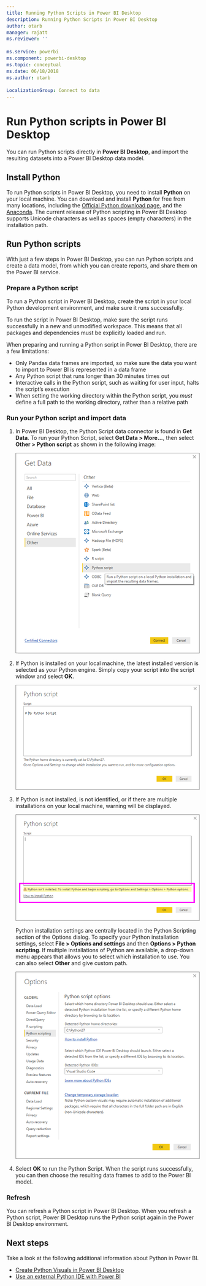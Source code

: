 ```yaml
---
title: Running Python Scripts in Power BI Desktop
description: Running Python Scripts in Power BI Desktop
author: otarb
manager: rajatt
ms.reviewer: ''

ms.service: powerbi
ms.component: powerbi-desktop
ms.topic: conceptual
ms.date: 06/18/2018
ms.author: otarb

LocalizationGroup: Connect to data
---
```

# Run Python scripts in Power BI Desktop
You can run Python scripts directly in **Power BI Desktop**, and import the resulting datasets into a Power BI Desktop data model.

## Install Python
To run Python scripts in Power BI Desktop, you need to install **Python** on your local machine. You can download and install **Python** for free from many locations, including the [Official Python download page](https://www.python.org/), and the [Anaconda](https://anaconda.org/anaconda/python/). The current release of Python scripting in Power BI Desktop supports Unicode characters as well as spaces (empty characters) in the installation path.

## Run Python scripts
With just a few steps in Power BI Desktop, you can run Python scripts and create a data model, from which you can create reports, and share them on the Power BI service.

### Prepare a Python script
To run a Python script in Power BI Desktop, create the script in your local Python development environment, and make sure it runs successfully.

To run the script in Power BI Desktop, make sure the script runs successfully in a new and unmodified workspace. This means that all packages and dependencies must be explicitly loaded and run.

When preparing and running a Python script in Power BI Desktop, there are a few limitations:

* Only Pandas data frames are imported, so make sure the data you want to import to Power BI is represented in a data frame
* Any Python script that runs longer than 30 minutes times out
* Interactive calls in the Python script, such as waiting for user input, halts the script’s execution
* When setting the working directory within the Python script, you *must* define a full path to the working directory, rather than a relative path

### Run your Python script and import data
1. In Power BI Desktop, the Python Script data connector is found in **Get Data**. To run your Python Script, select **Get Data &gt; More...**, then select **Other &gt; Python script** as shown in the following image:
   
   ![](media/desktop-python-scripts/python-scripts-1.png)
2. If Python is installed on your local machine, the latest installed version is selected as your Python engine. Simply copy your script into the script window and select **OK**.
   
   ![](media/desktop-python-scripts/python-scripts-2.png)
3. If Python is not installed, is not identified, or if there are multiple installations on your local machine, warning will be displayed.
   
   ![](media/desktop-python-scripts/python-scripts-3.png)
   
   Python installation settings are centrally located in the Python Scripting section of the Options dialog. To specify your Python installation settings, select **File > Options and settings** and then **Options > Python scripting**. If multiple installations of Python are available, a drop-down menu appears that allows you to select which installation to use. You can also select **Other** and give custom path.
   
   ![](media/desktop-python-scripts/python-scripts-4.png)
4. Select **OK** to run the Python Script. When the script runs successfully, you can then choose the resulting data frames to add to the Power BI model.

### Refresh
You can refresh a Python script in Power BI Desktop. When you refresh a Python script, Power BI Desktop runs the Python script again in the Power BI Desktop environment.

## Next steps
Take a look at the following additional information about Python in Power BI.

* [Create Python Visuals in Power BI Desktop](desktop-python-visuals.md)
* [Use an external Python IDE with Power BI](desktop-python-ide.md)